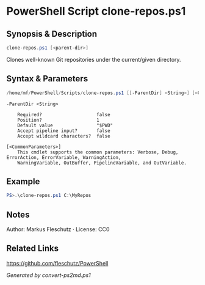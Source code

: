 # PowerShell Script clone-repos.ps1

## Synopsis & Description
```powershell
clone-repos.ps1 [<parent-dir>]
```

Clones well-known Git repositories under the current/given directory.

## Syntax & Parameters
```powershell
/home/mf/PowerShell/Scripts/clone-repos.ps1 [[-ParentDir] <String>] [<CommonParameters>]
```

```
-ParentDir <String>
    
    Required?                    false
    Position?                    1
    Default value                "$PWD"
    Accept pipeline input?       false
    Accept wildcard characters?  false
```

```
[<CommonParameters>]
    This cmdlet supports the common parameters: Verbose, Debug, ErrorAction, ErrorVariable, WarningAction, 
    WarningVariable, OutBuffer, PipelineVariable, and OutVariable.
```

## Example
```powershell
PS>.\clone-repos.ps1 C:\MyRepos
```


## Notes
Author: Markus Fleschutz · License: CC0

## Related Links
https://github.com/fleschutz/PowerShell

*Generated by convert-ps2md.ps1*
